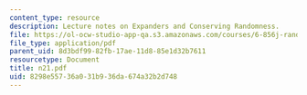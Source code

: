 ```yaml
---
content_type: resource
description: Lecture notes on Expanders and Conserving Randomness.
file: https://ol-ocw-studio-app-qa.s3.amazonaws.com/courses/6-856j-randomized-algorithms-fall-2002/8298e55736a031b936da674a32b2d748_n21.pdf
file_type: application/pdf
parent_uid: 8d3bdf99-82fb-17ae-11d8-85e1d32b7611
resourcetype: Document
title: n21.pdf
uid: 8298e557-36a0-31b9-36da-674a32b2d748
---
```

